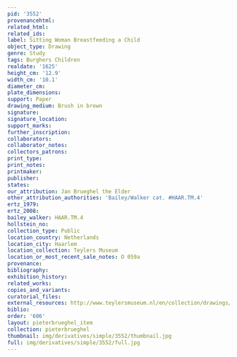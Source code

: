 ```yaml
---
pid: '3552'
provenancehtml:
related_html:
related_ids:
label: Sitting Woman Breastfeeding a Child
object_type: Drawing
genre: Study
tags: Burghers Children
realdate: '1625'
height_cm: '12.9'
width_cm: '10.1'
diameter_cm:
plate_dimensions:
support: Paper
drawing_medium: Brush in brown
signature:
signature_location:
support_marks:
further_inscription:
collaborators:
collaborator_notes:
collectors_patrons:
print_type:
print_notes:
printmaker:
publisher:
states:
our_attribution: Jan Brueghel the Elder
other_attribution_authorities: 'Bailey/Walker cat. #HAAR.TM.4'
ertz_1979:
ertz_2008:
bailey_walker: HAAR.TM.4
hollstein_no:
collection_type: Public
location_country: Netherlands
location_city: Haarlem
location_collection: Teylers Museum
location_or_most_recent_sale_notes: O 059a
provenance:
bibliography:
exhibition_history:
related_works:
copies_and_variants:
curatorial_files:
external_resources: http://www.teylersmuseum.nl/en/collection/drawings/o-059a-een-zittende-vrouw-die-een-kind-de-borst-geeft-jan-de-oude-brueghel-1568-1625-tekenaar
biblio:
order: '606'
layout: pieterbrueghel_item
collection: pieterbrueghel
thumbnail: img/derivatives/simple/3552/thumbnail.jpg
full: img/derivatives/simple/3552/full.jpg
---
```

